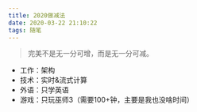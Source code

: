 ```yaml
---
title: 2020做减法
date: 2020-03-22 21:10:22
tags: 随笔
---
```

> 完美不是无一分可增，而是无一分可减。

- 工作：架构
- 技术：实时&流式计算
- 外语：只学英语
- 游戏：只玩巫师3（需要100+钟，主要是我也没啥时间）